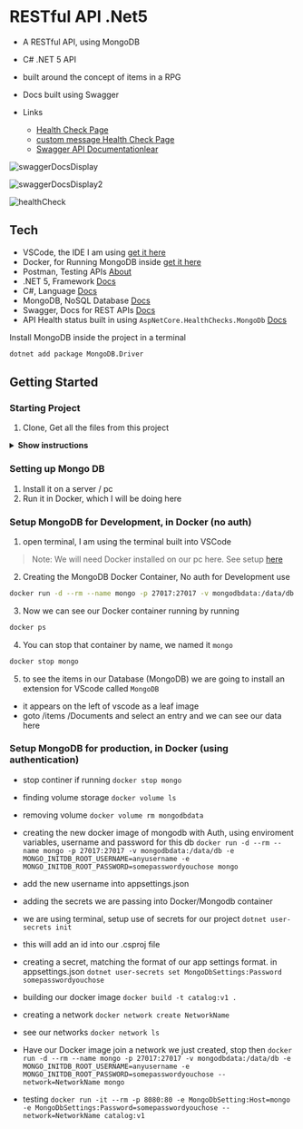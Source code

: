 # RESTful API .Net5

- A RESTful API, using MongoDB
- C# .NET 5 API

- built around the concept of items in a RPG
- Docs built using Swagger

- Links 

    - [Health Check Page](https://localhost:5001/status/live)
    - [custom message Health Check Page](https://localhost:5001/status/ready)
    - [Swagger API Documentationlear
    ](https://localhost:5001/swagger/index.html)


![swaggerDocsDisplay](https://user-images.githubusercontent.com/20805058/141695609-180b5d79-06b7-43d5-84f8-5d63570e7c2f.png)

![swaggerDocsDisplay2](https://user-images.githubusercontent.com/20805058/141695615-70607fee-5633-4ce0-bbee-1a81c2b095de.png)

![healthCheck](https://user-images.githubusercontent.com/20805058/141695619-c097bc84-9ff0-4232-9437-5e255e1a8362.png)

## Tech

- VSCode, the IDE I am using [get it here](https://code.visualstudio.com/)
- Docker, for Running MongoDB inside [get it here](https://docs.docker.com/get-docker/)
- Postman, Testing APIs [About](https://www.postman.com/home)
- .NET 5, Framework [Docs](https://docs.microsoft.com/en-us/dotnet/core/whats-new/dotnet-5)
- C#, Language [Docs](https://docs.microsoft.com/en-us/dotnet/csharp/)
- MongoDB, NoSQL Database [Docs](https://docs.mongodb.com/manual/)
- Swagger, Docs for REST APIs [Docs](https://swagger.io/tools/swagger-ui/)
- API Health status built in using `AspNetCore.HealthChecks.MongoDb` [Docs](https://github.com/Xabaril/AspNetCore.Diagnostics.HealthChecks)

Install MongoDB inside the project in a terminal
```bash
dotnet add package MongoDB.Driver
```

## Getting Started

### Starting Project

1. Clone, Get all the files from this project

<details><summary><b>Show instructions</b></summary>

1. Run in the terminal of your choice:

    ```bash
    git clone https://github.com/Coryf65/Catalog.git
    ```

> Easy way: run inside VSCode Terminal open the termial using `control + ~`

2. 

</details>

### Setting up Mongo DB 

1. Install it on a server / pc
2. Run it in Docker, which I will be doing here

### Setup MongoDB for Development, in Docker (no auth)

1. open terminal, I am using the terminal built into VSCode

> Note: We will need Docker installed on our pc here. See setup [here](https://docs.docker.com/get-docker/)

2. Creating the MongoDB Docker Container, No auth for Development use
```bash
docker run -d --rm --name mongo -p 27017:27017 -v mongodbdata:/data/db mongo
```

3. Now we can see our Docker container running by running 
```bash
docker ps
```

4. You can stop that container by name, we named it `mongo`

```bash
docker stop mongo
```

5. to see the items in our Database (MongoDB) we are going to install an extension for VScode called `MongoDB`

- it appears on the left of vscode as a leaf image
- goto /items /Documents and select an entry and we can see our data here

### Setup MongoDB for production, in Docker (using authentication)

- stop continer if running
`docker stop mongo`

- finding volume storage
`docker volume ls`

- removing volume
`docker volume rm mongodbdata`

- creating the new docker image of mongodb with Auth, using enviroment variables, username and password for this db
`docker run -d --rm --name mongo -p 27017:27017 -v mongodbdata:/data/db -e MONGO_INITDB_ROOT_USERNAME=anyusername -e MONGO_INITDB_ROOT_PASSWORD=somepasswordyouchose mongo`

- add the new username into appsettings.json

- adding the secrets we are passing into Docker/Mongodb container

- we are using terminal, setup use of secrets for our project
`dotnet user-secrets init`

- this will add an id into our .csproj file

- creating a secret, matching the format of our app settings format. in appsettings.json
`dotnet user-secrets set MongoDbSettings:Password somepasswordyouchose`

- building our docker image
`docker build -t catalog:v1 .`

- creating a network
`docker network create NetworkName`

- see our networks
`docker network ls`

- Have our Docker image join a network we just created, stop then
`docker run -d --rm --name mongo -p 27017:27017 -v mongodbdata:/data/db -e MONGO_INITDB_ROOT_USERNAME=anyusername -e MONGO_INITDB_ROOT_PASSWORD=somepasswordyouchose --network=NetworkName mongo`

- testing
`docker run -it --rm -p 8080:80 -e MongoDbSetting:Host=mongo -e MongoDbSettings:Password=somepasswordyouchose --network=NetworkName catalog:v1`
